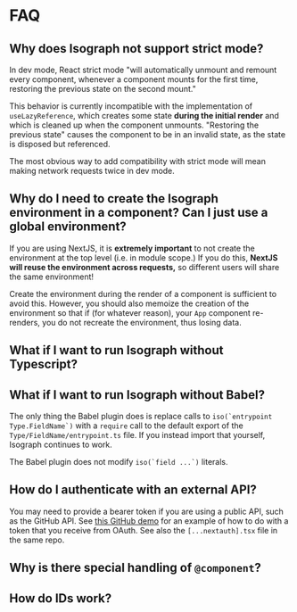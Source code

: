 # FAQ

## Why does Isograph not support strict mode?

In dev mode, React strict mode "will automatically unmount and remount every component, whenever a component mounts for the first time, restoring the previous state on the second mount."

This behavior is currently incompatible with the implementation of `useLazyReference`, which creates some state **during the initial render** and which is cleaned up when the component unmounts. "Restoring the previous state" causes the component to be in an invalid state, as the state is disposed but referenced.

The most obvious way to add compatibility with strict mode will mean making network requests twice in dev mode.

## Why do I need to create the Isograph environment in a component? Can I just use a global environment?

If you are using NextJS, it is **extremely important** to not create the environment at the top level (i.e. in module scope.) If you do this, **NextJS will reuse the environment across requests,** so different users will share the same environment!

Create the environment during the render of a component is sufficient to avoid this. However, you should also memoize the creation of the environment so that if (for whatever reason), your `App` component re-renders, you do not recreate the environment, thus losing data.

## What if I want to run Isograph without Typescript?

## What if I want to run Isograph without Babel?

The only thing the Babel plugin does is replace calls to ``iso(`entrypoint Type.FieldName`)`` with a `require` call to the default export of the `Type/FieldName/entrypoint.ts` file. If you instead import that yourself, Isograph continues to work.

The Babel plugin does not modify ``iso(`field ...`)`` literals.

## How do I authenticate with an external API?

You may need to provide a bearer token if you are using a public API, such as the GitHub API. See [this GitHub demo](https://github.com/rbalicki2/github-isograph-demo/tree/885530d74d9b8fb374dfe7d0ebdab7185d207c3a/src/isograph-components/SetNetworkWrapper.tsx) for an example of how to do with a token that you receive from OAuth. See also the `[...nextauth].tsx` file in the same repo.

## Why is there special handling of `@component`?

## How do IDs work?

